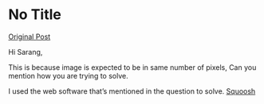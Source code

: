 # No Title

[Original Post](https://discourse.onlinedegree.iitm.ac.in/t/161120/82)

<p>Hi Sarang,</p>
<p>This is because image is expected to be in same number of pixels, Can you mention how you are trying to solve.</p>
<p>I used the web software that’s mentioned in the question to solve. <a href="https://squoosh.app/" rel="noopener nofollow ugc">Squoosh</a></p>